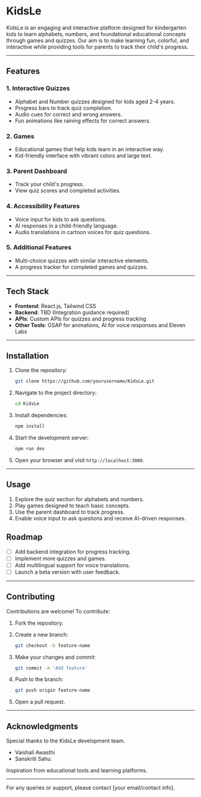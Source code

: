 # KidsLe

KidsLe is an engaging and interactive platform designed for kindergarten kids to learn alphabets, numbers, and foundational educational concepts through games and quizzes. Our aim is to make learning fun, colorful, and interactive while providing tools for parents to track their child's progress.

---

## Features

### 1. Interactive Quizzes
- Alphabet and Number quizzes designed for kids aged 2-4 years.
- Progress bars to track quiz completion.
- Audio cues for correct and wrong answers.
- Fun animations like raining effects for correct answers.

### 2. Games
- Educational games that help kids learn in an interactive way.
- Kid-friendly interface with vibrant colors and large text.

### 3. Parent Dashboard
- Track your child's progress.
- View quiz scores and completed activities.

### 4. Accessibility Features
- Voice input for kids to ask questions.
- AI responses in a child-friendly language.
- Audio translations in cartoon voices for quiz questions.

### 5. Additional Features
- Multi-choice quizzes with similar interactive elements.
- A progress tracker for completed games and quizzes.

---

## Tech Stack

- **Frontend**: React.js, Tailwind CSS
- **Backend**: TBD (Integration guidance required)
- **APIs**: Custom APIs for quizzes and progress tracking
- **Other Tools**: GSAP for animations, AI for voice responses and Eleven Labs

---

## Installation

1. Clone the repository:
   ```bash
   git clone https://github.com/yourusername/KidsLe.git
   ```

2. Navigate to the project directory:
   ```bash
   cd KidsLe
   ```

3. Install dependencies:
   ```bash
   npm install
   ```

4. Start the development server:
   ```bash
   npm run dev
   ```

5. Open your browser and visit `http://localhost:3000`.

---

## Usage

1. Explore the quiz section for alphabets and numbers.
2. Play games designed to teach basic concepts.
3. Use the parent dashboard to track progress.
4. Enable voice input to ask questions and receive AI-driven responses.

## Roadmap

- [ ] Add backend integration for progress tracking.
- [ ] Implement more quizzes and games.
- [ ] Add multilingual support for voice translations.
- [ ] Launch a beta version with user feedback.

---

## Contributing

Contributions are welcome! To contribute:

1. Fork the repository.

2. Create a new branch:
   ```bash
   git checkout -b feature-name
   ```
3. Make your changes and commit:
   ```bash
   git commit -m 'Add feature'
   ```
4. Push to the branch:
   ```bash
   git push origin feature-name
   ```
5. Open a pull request.

---

## Acknowledgments

 Special thanks to the KidsLe development team.
-  Vaishali Awasthi
-  Sanskriti Sahu.

Inspiration from educational tools and learning platforms.

---

For any queries or support, please contact [your email/contact info].
